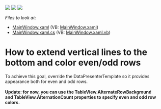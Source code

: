 <!-- default badges list -->
![](https://img.shields.io/endpoint?url=https://codecentral.devexpress.com/api/v1/VersionRange/128650409/11.1.4%2B)
[![](https://img.shields.io/badge/Open_in_DevExpress_Support_Center-FF7200?style=flat-square&logo=DevExpress&logoColor=white)](https://supportcenter.devexpress.com/ticket/details/E2601)
[![](https://img.shields.io/badge/📖_How_to_use_DevExpress_Examples-e9f6fc?style=flat-square)](https://docs.devexpress.com/GeneralInformation/403183)
<!-- default badges end -->
<!-- default file list -->
*Files to look at*:

* [MainWindow.xaml](./CS/WpfApplication21/MainWindow.xaml) (VB: [MainWindow.xaml](./VB/WpfApplication21/MainWindow.xaml))
* [MainWindow.xaml.cs](./CS/WpfApplication21/MainWindow.xaml.cs) (VB: [MainWindow.xaml.vb](./VB/WpfApplication21/MainWindow.xaml.vb))
<!-- default file list end -->
# How to extend vertical lines to the bottom and color even/odd rows


<p>To achieve this goal, override the DataPresenterTemplate so it provides appearance both for even and odd rows.<br /><br /><strong>Update: for now, you can use the TableView.AlternateRowBackground and TableView.AlternationCount properties to specify even and odd row colors.</strong></p>

<br/>


